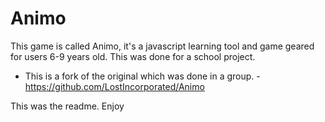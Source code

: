 # Animo

This game is called Animo, it's a javascript learning tool and game geared for users 6-9 years old. 
This was done for a school project. 

- This is a fork of the original which was done in a group. -https://github.com/LostIncorporated/Animo

This was the readme. Enjoy
